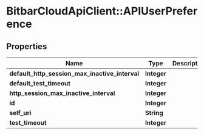 # BitbarCloudApiClient::APIUserPreference

## Properties
Name | Type | Description | Notes
------------ | ------------- | ------------- | -------------
**default_http_session_max_inactive_interval** | **Integer** |  | [optional] 
**default_test_timeout** | **Integer** |  | [optional] 
**http_session_max_inactive_interval** | **Integer** |  | [optional] 
**id** | **Integer** |  | [optional] 
**self_uri** | **String** |  | [optional] 
**test_timeout** | **Integer** |  | [optional] 


